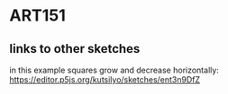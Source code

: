 # ART151

## links to other sketches
in this example squares grow and decrease horizontally: https://editor.p5js.org/kutsilyo/sketches/ent3n9DfZ
